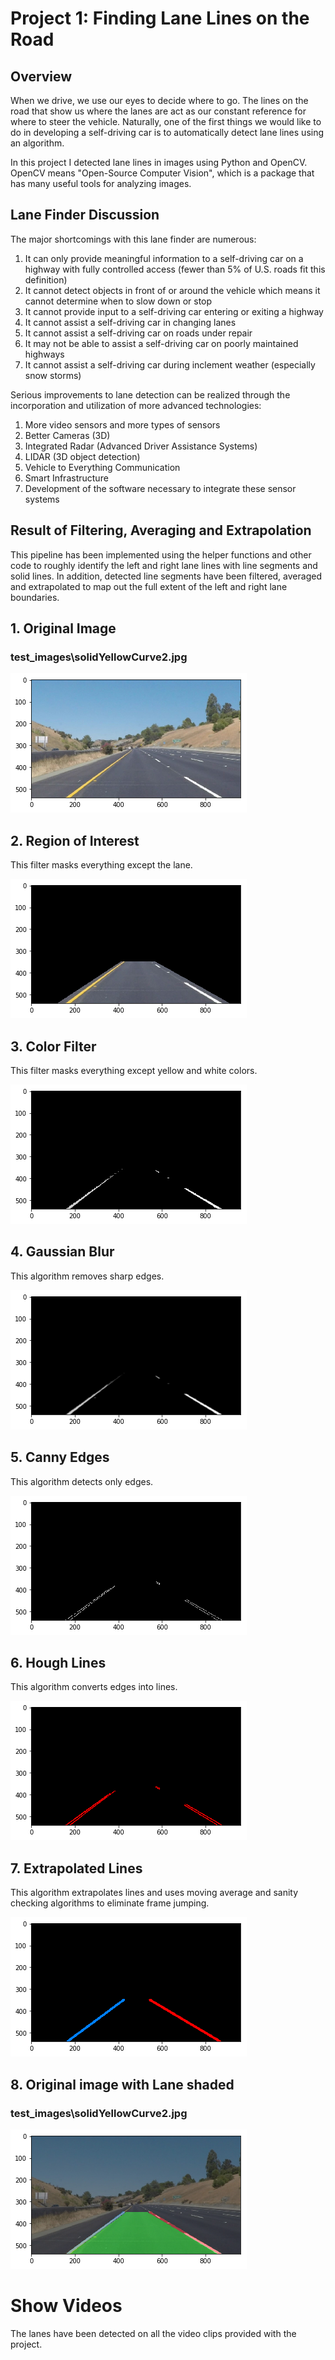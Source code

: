 
# Project 1: Finding Lane Lines on the Road

## Overview

When we drive, we use our eyes to decide where to go.  The lines on the road that show us where the lanes are act as our constant reference for where to steer the vehicle.  Naturally, one of the first things we would like to do in developing a self-driving car is to automatically detect lane lines using an algorithm.

In this project I detected lane lines in images using Python and OpenCV.  OpenCV means "Open-Source Computer Vision", which is a package that has many useful tools for analyzing images.  
## Lane Finder Discussion

The major shortcomings with this lane finder are numerous:
1.	It can only provide meaningful information to a self-driving car on a highway with fully controlled access (fewer than 5% of U.S. roads fit this definition)
2.	It cannot detect objects in front of or around the vehicle which means it cannot determine when to slow down or stop
3.	It cannot provide input to a self-driving car entering or exiting a highway
4.	It cannot assist a self-driving car in changing lanes
5.	It cannot assist a self-driving car on roads under repair
6.	It may not be able to assist a self-driving car on poorly maintained highways
7.	It cannot assist a self-driving car during inclement weather (especially snow storms)

Serious improvements to lane detection can be realized through the incorporation and utilization of more advanced technologies:
1.	More video sensors and more types of sensors
2.	Better Cameras (3D)
3.	Integrated Radar (Advanced Driver Assistance Systems)
4.	LIDAR (3D object detection)
5.	Vehicle to Everything Communication
6.	Smart Infrastructure
7.	Development of the software necessary to integrate these sensor systems

## Result of Filtering, Averaging and Extrapolation

This pipeline has been implemented using the helper functions and other code to roughly identify the left and right lane lines with line segments and solid lines.  In addition, detected line segments have been filtered, averaged and extrapolated to map out the full extent of the left and right lane boundaries.

## 1. Original Image
### test_images\solidYellowCurve2.jpg



![png](p1_files/p1_5_1.png)



## 2. Region of Interest
 This filter masks everything except the lane.



![png](p1_files/p1_5_3.png)



## 3. Color Filter
 This filter masks everything except yellow and white colors.



![png](p1_files/p1_5_5.png)



## 4. Gaussian Blur
 This algorithm removes sharp edges.



![png](p1_files/p1_5_7.png)



## 5. Canny Edges
 This algorithm detects only edges.



![png](p1_files/p1_5_9.png)



## 6. Hough Lines
 This algorithm converts edges into lines.



![png](p1_files/p1_5_11.png)



## 7. Extrapolated Lines
 This algorithm extrapolates lines and uses moving average and sanity checking algorithms to eliminate frame jumping.



![png](p1_files/p1_5_13.png)



## 8. Original image with Lane shaded
### test_images\solidYellowCurve2.jpg



![png](p1_files/p1_5_15.png)


# Show Videos

The lanes have been detected on all the video clips provided with the project.
